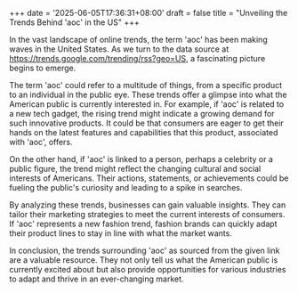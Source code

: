 +++
date = '2025-06-05T17:36:31+08:00'
draft = false
title = "Unveiling the Trends Behind 'aoc' in the US"
+++

In the vast landscape of online trends, the term 'aoc' has been making waves in the United States. As we turn to the data source at https://trends.google.com/trending/rss?geo=US, a fascinating picture begins to emerge. 

The term 'aoc' could refer to a multitude of things, from a specific product to an individual in the public eye. These trends offer a glimpse into what the American public is currently interested in. For example, if 'aoc' is related to a new tech gadget, the rising trend might indicate a growing demand for such innovative products. It could be that consumers are eager to get their hands on the latest features and capabilities that this product, associated with 'aoc', offers. 

On the other hand, if 'aoc' is linked to a person, perhaps a celebrity or a public figure, the trend might reflect the changing cultural and social interests of Americans. Their actions, statements, or achievements could be fueling the public's curiosity and leading to a spike in searches. 

By analyzing these trends, businesses can gain valuable insights. They can tailor their marketing strategies to meet the current interests of consumers. If 'aoc' represents a new fashion trend, fashion brands can quickly adapt their product lines to stay in line with what the market wants. 

In conclusion, the trends surrounding 'aoc' as sourced from the given link are a valuable resource. They not only tell us what the American public is currently excited about but also provide opportunities for various industries to adapt and thrive in an ever-changing market.